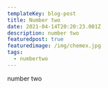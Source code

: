 ```yaml
---
templateKey: blog-post
title: Number two
date: 2021-04-14T20:20:23.001Z
description: number two
featuredpost: true
featuredimage: /img/chemex.jpg
tags:
  - numbertwo
---
```

number two